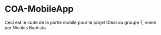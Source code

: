 # COA-MobileApp
Ceci est le code de la partie mobile pour le projet IDeal du groupe 7, mené par Nicolas Baptista.
